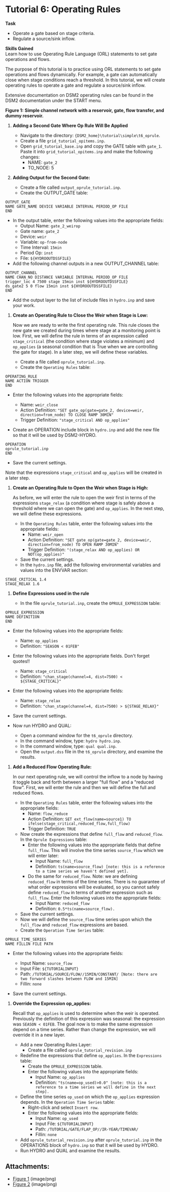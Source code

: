 # Tutorial 6: Operating Rules

**Task**

- Operate a gate based on stage criteria.
- Regulate a source/sink inflow.

**Skills Gained**  
Learn how to use Operating Rule Language (ORL) statements to set gate operations and flows.

The purpose of this tutorial is to practice using ORL statements to set gate operations and flows dynamically. For example, a gate can automatically close when stage conditions reach a threshold. In this tutorial, we will create operating rules to operate a gate and regulate a source/sink inflow.

Extensive documentation on DSM2 operating rules can be found in the DSM2 documentation under the START menu.

**Figure 1:** **Simple channel network with a reservoir, gate, flow transfer, and dummy reservoir.**

1. **Adding a Second Gate Where Op Rule Will Be Applied**

   - Navigate to the directory: `{DSM2_home}\tutorial\simple\t6_oprule`.
   - Create a file `grid_tutorial_opitems.inp`.
   - Open `grid_tutorial_base.inp` and copy the GATE table with `gate_1`. Paste it into `grid_tutorial_opitems.inp` and make the following changes:
     - NAME: `gate_2`
     - TO_NODE: 5

1. **Adding Output for the Second Gate:**

   - Create a file called `output_oprule_tutorial.inp`.
   - Create the OUTPUT_GATE table:

```
OUTPUT_GATE  
NAME GATE_NAME DEVICE VARIABLE INTERVAL PERIOD_OP FILE  
END
```

   - In the output table, enter the following values into the appropriate fields:
     - Output Name: `gate_2_weirop`
     - Gate name: `gate_2`
     - Device: `weir`
     - Variable: `op-from-node`
     - Time Interval: `15min`
     - Period Op: `inst`
     - File: `${HYDROOUTDSSFILE}`
   - Add the following channel outputs in a new OUTPUT_CHANNEL table:

```
OUTPUT_CHANNEL  
NAME CHAN_NO DISTANCE VARIABLE INTERVAL PERIOD_OP FILE  
trigger_loc 4 7500 stage 15min inst ${HYDROOUTDSSFILE}  
ds_gate2 5 0 flow 15min inst ${HYDROOUTDSSFILE}  
END
```

   - Add the output layer to the list of include files in `hydro.inp` and save your work.

1. **Create an Operating Rule to Close the Weir when Stage is Low:**

   Now we are ready to write the first operating rule. This rule closes the new gate we created during times where stage at a monitoring point is low. First, we will define the rule in terms of an expression called `stage_critical` (the condition where stage violates a minimum) and `op_applies` (a seasonal condition that is True when we are controlling the gate for stage). In a later step, we will define these variables.

   - Create a file called `oprule_tutorial.inp`.
   - Create the `Operating Rules` table:

```
OPERATING_RULE  
NAME ACTION TRIGGER  
END
```

   - Enter the following values into the appropriate fields:
     - Name: `weir_close`
     - Action Definition: `"SET gate_op(gate=gate_2, device=weir, direction=from_node) TO CLOSE RAMP 30MIN"`
     - Trigger Definition: `"stage_critical AND op_applies"`

   - Create an OPERATION include block in `hydro.inp` and add the new file so that it will be used by DSM2-HYDRO.

```
OPERATION  
oprule_tutorial.inp  
END
```

   - Save the current settings.

   Note that the expressions `stage_critical` and `op_applies` will be created in a later step.

1. **Create an Operating Rule to Open the Weir when Stage is High:**

   As before, we will enter the rule to open the weir first in terms of the expressions `stage_relax` (a condition where stage is safely above a threshold where we can open the gate) and `op_applies`. In the next step, we will define these expressions.

   - In the `Operating Rules` table, enter the following values into the appropriate fields:
     - Name: `weir_open`
     - Action Definition: `"SET gate_op(gate=gate_2, device=weir, direction=from_node) TO OPEN RAMP 30MIN"`
     - Trigger Definition: `"(stage_relax AND op_applies) OR NOT(op_applies)"`
   - Save the current settings.
   - In the `hydro.inp` file, add the following environmental variables and values into the ENVVAR section:

```
STAGE_CRITICAL 1.4  
STAGE_RELAX 1.6
```

1. **Define Expressions used in the rule**

   - In the file `oprule_tutorial.inp`, create the `OPRULE_EXPRESSION` table:

```
OPRULE_EXPRESSION  
NAME DEFINITION  
END
```

   - Enter the following values into the appropriate fields:
     - Name: `op_applies`
     - Definition: `"SEASON < 01FEB"`
   - Enter the following values into the appropriate fields. Don't forget quotes!!
     - Name: `stage_critical`
     - Definition: `"chan_stage(channel=4, dist=7500) < ${STAGE_CRITICAL}"`
   - Enter the following values into the appropriate fields:
     - Name: `stage_relax`
     - Definition: `"chan_stage(channel=4, dist=7500) > ${STAGE_RELAX}"`

   - Save the current settings.

   - Now run HYDRO and QUAL:
     - Open a command window for the `t6_oprule` directory.
     - In the command window, type: `hydro hydro.inp`.
     - In the command window, type: `qual qual.inp`.
     - Open the `output.dss` file in the `t6_oprule` directory, and examine the results.

1. **Add a Reduced Flow Operating Rule:**

   In our next operating rule, we will control the inflow to a node by having it toggle back and forth between a larger "full flow" and a "reduced flow". First, we will enter the rule and then we will define the full and reduced flows.

   - In the `Operating Rules` table, enter the following values into the appropriate fields:
     - Name: `flow_reduce`
     - Action Definition: `SET ext_flow(name=source1) TO ifelse(stage_critical,reduced_flow,full_flow)`
     - Trigger Definition: `TRUE`
   - Now create the expressions that define `full_flow` and `reduced_flow`. In the `Oprule Expressions` table:
     - Enter the following values into the appropriate fields that define `full_flow`. This will involve the time series `source_flow` which we will enter later:
       - Input Name: `full_flow`
       - Definition: `ts(name=source_flow) [note: this is a reference to a time series we haven't defined yet].`
     - Do the same for `reduced_flow`. Note: we are defining `reduced_flow` in terms of the time series. There is no guarantee of what order expressions will be evaluated, so you cannot safely define `reduced_flow` in terms of another expression such as `full_flow`. Enter the following values into the appropriate fields:
       - Input Name: `reduced_flow`
       - Definition: `0.5*ts(name=source_flow).`
   - Save the current settings.
   - Now we will define the `source_flow` time series upon which the `full_flow` and `reduced_flow` expressions are based.
   - Create the `Operation Time Series` table:

```
OPRULE_TIME_SERIES  
NAME FILLIN FILE PATH
```

   - Enter the following values into the appropriate fields:
     - Input Name: `source_flow`
     - Input File: `${TUTORIALINPUT}`
     - Path: `/TUTORIAL/SOURCE/FLOW//15MIN/CONSTANT/ [Note: there are two forward slashes between FLOW and 15MIN]`
     - Fillin: `none`

   - Save the current settings.

1. **Override the Expression op_applies:**

   Recall that `op_applies` is used to determine when the weir is operated. Previously the definition of this expression was seasonal: the expression was `SEASON < 01FEB`. The goal now is to make the same expression depend on a time series. Rather than change the expression, we will override it in a new layer.

   - Add a new Operating Rules Layer:
     - Create a file called `oprule_tutorial_revision.inp`
   - Redefine the expressions that define `op_applies`. In the `Expressions` table:
     - Create the `OPRULE_EXPRESSION` table.
     - Enter the following values into the appropriate fields:
       - Input Name: `op_applies`
       - Definition: `"ts(name=op_used)>0.0" [note: this is a reference to a time series we will define in the next step].`
   - Define the time series `op_used` on which the `op_applies` expression depends. In the `Operation Time Series` table:
     - Right-click and select `Insert row`.
     - Enter the following values into the appropriate fields:
       - Input Name: `op_used`
       - Input File: `${TUTORIALINPUT}`
       - Path: `/TUTORIAL/GATE/FLAP_OP//IR-YEAR/TIMEVAR/`
       - Fillin: `none`
   - Add `oprule_tutorial_revision.inp` after `oprule_tutorial.inp` in the OPERATIONS block of `hydro.inp` so that it will be used by HYDRO.
   - Run HYDRO and QUAL and examine the results.

## Attachments:

- [Figure 1](../../attachments/87228781/87228780.png) (image/png)
- [Figure 2](../../attachments/87228781/87228782.png) (image/png)
